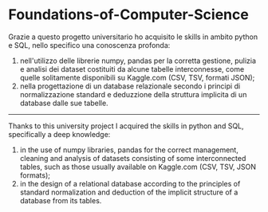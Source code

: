 # Foundations-of-Computer-Science

Grazie a questo progetto universitario ho acquisito le skills in ambito python e SQL, nello specifico una conoscenza profonda:
1) nell'utilizzo delle librerie numpy, pandas per la corretta gestione, pulizia e analisi dei dataset costituiti da alcune tabelle interconnesse, come quelle solitamente disponibili su Kaggle.com (CSV, TSV, formati JSON);
2) nella progettazione di un database relazionale secondo i principi di normalizzazione standard e deduzzione della struttura implicita di un database dalle sue tabelle.
-------------------------------------------------------------------------------------------------------------------------------------------------------------------------

Thanks to this university project I acquired the skills in python and SQL, specifically a deep knowledge:
1) in the use of numpy libraries, pandas for the correct management, cleaning and analysis of datasets consisting of some interconnected tables, such as those usually available on Kaggle.com (CSV, TSV, JSON formats);
2) in the design of a relational database according to the principles of standard normalization and deduction of the implicit structure of a database from its tables.
